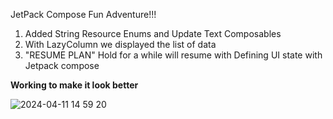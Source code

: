 JetPack Compose Fun Adventure!!!

1. Added String Resource Enums and Update Text Composables
2. With LazyColumn we displayed the list of data
3. "RESUME PLAN" Hold for a while will resume with Defining UI state with  Jetpack compose 





**Working to make it look better**

![2024-04-11 14 59 20](https://github.com/priya006/PizzaApp/assets/16076524/fb45fcba-4d50-40de-9e65-fbbac9e72211)






